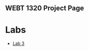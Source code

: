 ## WEBT 1320 Project Page

<h1>Labs</h1>

<ul>
    <li> <a href="https://github.com/WiishWash/the_demo_git" target="_blank">Lab 3</a></li>

</ul>